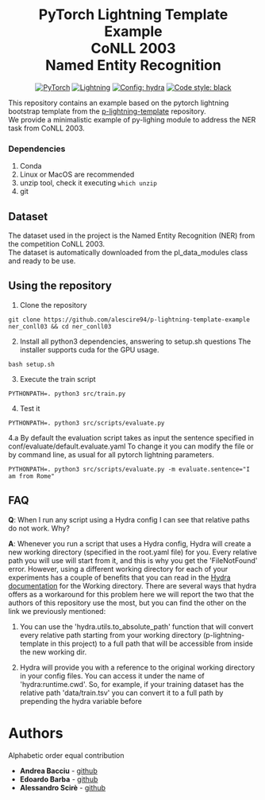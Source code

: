 <h1 align="center">
  PyTorch Lightning Template Example <br> CoNLL 2003 <br> Named Entity Recognition
</h1>

<p align="center">
  <a href="https://pytorch.org/get-started/locally/"><img alt="PyTorch" src="https://img.shields.io/badge/PyTorch-orange?style=for-the-badge&logo=pytorch"></a>
  <a href="https://pytorchlightning.ai/"><img alt="Lightning" src="https://img.shields.io/badge/-Lightning-blueviolet?style=for-the-badge"></a>
  <a href="https://hydra.cc/"><img alt="Config: hydra" src="https://img.shields.io/badge/config-hydra-blue?style=for-the-badge"></a>
  <a href="https://black.readthedocs.io/en/stable/"><img alt="Code style: black" src="https://img.shields.io/badge/code%20style-black-black.svg?style=for-the-badge"></a>
</p>
This repository contains an example based on the pytorch lightning bootstrap template from the <a href="https://github.com/edobobo/p-lightning-template">p-lightning-template</a> repository.
<br> We provide a minimalistic example of py-lighing module to address the NER task from CoNLL 2003.

### Dependencies
1. Conda
2. Linux or MacOS are recommended
3. unzip tool, check it executing ```which unzip```
4. git
## Dataset
The dataset used in the project is the Named Entity Recognition (NER) from the competition CoNLL 2003.<br>
The dataset is automatically downloaded from the pl_data_modules class and ready to be use.

## Using the repository
1. Clone the repository
```
git clone https://github.com/alescire94/p-lightning-template-example ner_conll03 && cd ner_conll03
```
2. Install all python3 dependencies, answering to setup.sh questions
The installer supports cuda for the GPU usage.
```
bash setup.sh
```
3. Execute the train script
```
PYTHONPATH=. python3 src/train.py
```
4. Test it
```
PYTHONPATH=. python3 src/scripts/evaluate.py 
```
4.a By default the evaluation script takes as input the sentence specified in conf/evaluate/default.evaluate.yaml 
To change it you can modify the file or by command line, as usual for all pytorch lightning parameters.
```
PYTHONPATH=. python3 src/scripts/evaluate.py -m evaluate.sentence="I am from Rome"
```


## FAQ
**Q**: When I run any script using a Hydra config I can see that relative paths do not work. Why?

**A**: Whenever you run a script that uses a Hydra config, Hydra will create a new working directory
(specified in the root.yaml file) for you. Every relative path you will use will start from it, and this is why you 
get the 'FileNotFound' error. However, using a different working directory for each of your experiments has a couple of 
benefits that you can read in the 
[Hydra documentation](https://hydra.cc/docs/tutorials/basic/running_your_app/working_directory/) for the Working 
directory. There are several ways that hydra offers as a workaround for this problem here we will report the two that
the authors of this repository use the most, but you can find the other on the link we previously mentioned:

1. You can use the 'hydra.utils.to_absolute_path' function that will convert every relative path starting from your 
working directory (p-lightning-template in this project) to a full path that will be accessible from inside the 
new working dir.
   
2. Hydra will provide you with a reference to the original working directory in your config files.
You can access it under the name of 'hydra:runtime.cwd'. So, for example, if your training dataset
has the relative path 'data/train.tsv' you can convert it to a full path by prepending the hydra 
variable before
   
# Authors
Alphabetic order equal contribution
* **Andrea Bacciu**  - [github](https://github.com/andreabac3)
* **Edoardo Barba**  - [github](https://github.com/edobobo)
* **Alessandro Scirè**  - [github](https://github.com/alescire94)
